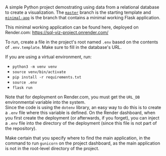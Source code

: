 A simple Python project demostrating using data from a relational database to create a visualization. The [`master`](https://github.com/craw-daddy/sql-viz-project/tree/master) branch is the starting template and [`minimal-app`](https://github.com/craw-daddy/sql-viz-project/tree/minimal-app) is the branch that contains a minimal working Flask application.

This minimal working application can be found here, deployed on Render.com: https://sql-viz-project.onrender.com/

To run, create a file in the project's root named `.env` based on the contents of `.env.template`. Make sure to fill in the database's URL. 

If you are using a virtual environment, run:

* `python3 -m venv venv`
* `source venv/bin/activate`
* `pip install -r requirements.txt`
* `source .env`
* `flask run`

Note that for deployment on Render.com, you must get the `URL_DB` environmental variable into the system.  
Since the code is using the `dotenv` library, an easy way to do this is to create a `.env` file where this variable is defined.  On the Render dashboard, when you first create the deployment (or afterwards, if you forget), you can inject a `.env` file into the directory of the deployment (since this file is not part of the repository).  

Make certain that you specify where to find the main application, in the command to run `gunicorn` on the project dashboard, as the main application is not in the root-level directory of the project.  
